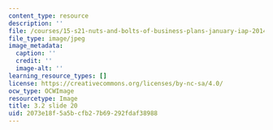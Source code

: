 ```yaml
---
content_type: resource
description: ''
file: /courses/15-s21-nuts-and-bolts-of-business-plans-january-iap-2014/2073e18f5a5bcfb27b69292fdaf38988_Slide20.JPG
file_type: image/jpeg
image_metadata:
  caption: ''
  credit: ''
  image-alt: ''
learning_resource_types: []
license: https://creativecommons.org/licenses/by-nc-sa/4.0/
ocw_type: OCWImage
resourcetype: Image
title: 3.2 slide 20
uid: 2073e18f-5a5b-cfb2-7b69-292fdaf38988
---
```

